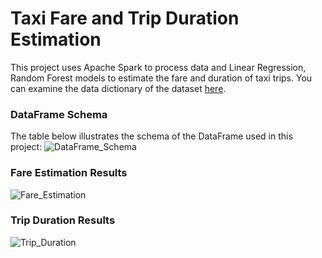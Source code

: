 # Taxi Fare and Trip Duration Estimation
This project uses Apache Spark to process data and Linear Regression, Random Forest models to estimate the fare and duration of taxi trips.
You can examine the data dictionary of the dataset [here](https://github.com/armankuyucu/taxi-fare-and-trip-duration-estimation/blob/main/data_dictionary_trip_records.pdf).

### DataFrame Schema
The table below illustrates the schema of the DataFrame used in this project:
![DataFrame_Schema](https://github.com/armankuyucu/taxi-fare-and-trip-duration-estimation/assets/74271517/611f02cd-0bbd-42d8-9115-8ac5e9a1cae4)

### Fare Estimation Results
![Fare_Estimation](https://github.com/armankuyucu/taxi-fare-and-trip-duration-estimation/assets/74271517/171cd0c7-1309-4fe3-ad60-2034f6992dba)

### Trip Duration Results
![Trip_Duration](https://github.com/armankuyucu/taxi-fare-and-trip-duration-estimation/assets/74271517/b42375e7-7b5c-41d8-a882-0d6e8def6e9d)
